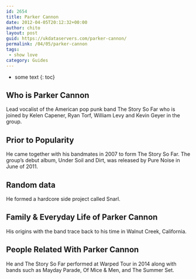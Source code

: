 ```yaml
---
id: 2654
title: Parker Cannon
date: 2012-04-05T20:12:32+00:00
author: chito
layout: post
guid: https://ukdataservers.com/parker-cannon/
permalink: /04/05/parker-cannon
tags:
 - show love
category: Guides
---
```


* some text
{: toc}
          
          
## Who is  Parker Cannon
                  
                  
                  
Lead vocalist of the American pop punk band The Story So Far who is joined by Kelen Capener, Ryan Torf, William Levy and Kevin Geyer in the group.
                  
                
                
                
## Prior to Popularity 
                  
                  
                  
He came together with his bandmates in 2007 to form The Story So Far. The group&#8217;s debut album, Under Soil and Dirt, was released by Pure Noise in June of 2011.
                  
                
                
                
## Random data 
                  
                  
                  
He formed a hardcore side project called Snarl.
                  
                
                
                
## Family & Everyday Life of Parker Cannon
                  
                  
                  
His origins with the band trace back to his time in Walnut Creek, California.
                  
                
                
                
## People Related With  Parker Cannon
                  
                  
                  
He and The Story So Far performed at Warped Tour in 2014 along with bands such as Mayday Parade, Of Mice & Men, and The Summer Set.
                  
                
              
            
          
          
          
    
    
  
